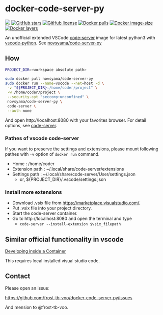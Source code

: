 # docker-code-server-py
[![](https://img.shields.io/travis/frost-tb-voo/docker-code-server-py/master.svg?style=flat-square)](https://travis-ci.org/frost-tb-voo/docker-code-server-py/)
[![GitHub stars](https://img.shields.io/github/stars/frost-tb-voo/docker-code-server-py.svg?style=flat-square)](https://github.com/frost-tb-voo/docker-code-server-py/stargazers)
[![GitHub license](https://img.shields.io/github/license/frost-tb-voo/docker-code-server-py.svg?style=flat-square)](https://github.com/frost-tb-voo/docker-code-server-py/blob/master/LICENSE)
[![Docker pulls](https://img.shields.io/docker/pulls/novsyama/code-server-py.svg?style=flat-square)](https://hub.docker.com/r/novsyama/code-server-py)
[![Docker image-size](https://img.shields.io/docker/image-size/novsyama/code-server-py.svg?style=flat-square)](https://hub.docker.com/r/novsyama/code-server-py)
[![Docker layers](https://img.shields.io/microbadger/layers/novsyama/code-server-py.svg?style=flat-square)](https://microbadger.com/images/novsyama/code-server-py)

An unofficial extended VSCode [code-server](https://github.com/cdr/code-server) image for latest python3 with [vscode-python](https://github.com/microsoft/vscode-python/releases).
See [novsyama/code-server-py](https://hub.docker.com/r/novsyama/code-server-py/)

## How

```bash
PROJECT_DIR=<workspace absolute path>

sudo docker pull novsyama/code-server-py
sudo docker run --name=vscode --net=host -d \
 -v "${PROJECT_DIR}:/home/coder/project" \
 -w /home/coder/project \
 --security-opt "seccomp:unconfined" \
 novsyama/code-server-py \
 code-server \
 --auth none
```

And open http://localhost:8080 with your favorites browser.
For detail options, see [code-server](https://github.com/cdr/code-server).

### Pathes of vscode code-server
If you want to preserve the settings and extensions, please mount following pathes with `-v` option of `docker run` command.

- Home : /home/coder
- Extension path : ~/.local/share/code-server/extensions
- Settings path : ~/.local/share/code-server/User/settings.json
  - or, ${PROJECT_DIR}/.vscode/settings.json

### Install more extensions
- Download .vsix file from https://marketplace.visualstudio.com/.
- Put .vsix file into your project directory.
- Start the code-server container.
- Go to http://localhost:8080 and open the terminal and type
  - `code-server --install-extension $vsix_filepath`

## Similar official functionality in vscode
[Developing inside a Container](https://code.visualstudio.com/docs/remote/containers)

This requires local installed visual studio code.

## Contact
Please open an issue:

https://github.com/frost-tb-voo/docker-code-server-py/issues

And mension to @frost-tb-voo.
